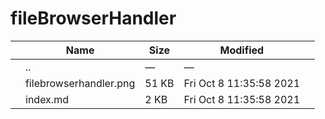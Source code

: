 fileBrowserHandler
==================

<table><thead><tr class="header"><th></th><th>Name</th><th>Size</th><th>Modified</th><th></th></tr></thead><tbody><tr class="odd"><td></td><td><span class="goup">..</span></td><td>—</td><td>—</td><td></td></tr><tr class="even"><td></td><td><span class="name">filebrowserhandler.png</span></td><td>51 KB</td><td>Fri Oct 8 11:35:58 2021</td><td></td></tr><tr class="odd"><td></td><td><span class="name">index.md</span></td><td>2 KB</td><td>Fri Oct 8 11:35:58 2021</td><td></td></tr></tbody></table>
